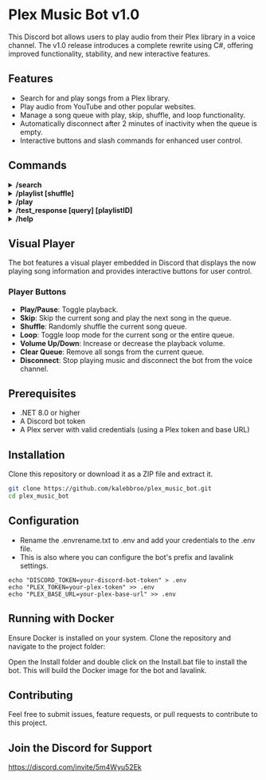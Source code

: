 # Plex Music Bot v1.0

This Discord bot allows users to play audio from their Plex library in a voice channel. The v1.0 release introduces a complete rewrite using C#, offering improved functionality, stability, and new interactive features.

## Features
- Search for and play songs from a Plex library.
- Play audio from YouTube and other popular websites.
- Manage a song queue with play, skip, shuffle, and loop functionality.
- Automatically disconnect after 2 minutes of inactivity when the queue is empty.
- Interactive buttons and slash commands for enhanced user control.

## Commands

<details>
  <summary><b>/search <query> <source></b></summary>
  Search media from various sources (Plex, YouTube, etc.). Select results from interactive menus.
  - **Example**: `/search query:"Your Query" source:"plex"`
</details>

<details>
  <summary><b>/playlist <playlist> [shuffle]</b></summary>
  Play songs from a specified Plex playlist. Optionally shuffle the playlist.
  - **Example**: `/playlist playlist:"Your Playlist" shuffle:true`
</details>

<details>
  <summary><b>/play <query></b></summary>
  Play music from YouTube using the specified query.
  - **Example**: `/play query:"Your Song"`
</details>

<details>
  <summary><b>/test_response <type> [query] [playlistID]</b></summary>
  Test API responses and return JSON in the console.
  - **Example**: `/test_response type:playlists`
</details>

<details>
  <summary><b>/help</b></summary>
  Show a summary of available commands.
  - **Example**: `/help`
</details>

## Visual Player
The bot features a visual player embedded in Discord that displays the now playing song information and provides interactive buttons for user control.

### Player Buttons
- **Play/Pause**: Toggle playback.
- **Skip**: Skip the current song and play the next song in the queue.
- **Shuffle**: Randomly shuffle the current song queue.
- **Loop**: Toggle loop mode for the current song or the entire queue.
- **Volume Up/Down**: Increase or decrease the playback volume.
- **Clear Queue**: Remove all songs from the current queue.
- **Disconnect**: Stop playing music and disconnect the bot from the voice channel.

## Prerequisites
- .NET 8.0 or higher
- A Discord bot token
- A Plex server with valid credentials (using a Plex token and base URL)

## Installation
Clone this repository or download it as a ZIP file and extract it.

```bash
git clone https://github.com/kalebbroo/plex_music_bot.git
cd plex_music_bot
```

## Configuration
- Rename the .envrename.txt to .env and add your credentials to the .env file.
- This is also where you can configure the bot's prefix and lavalink settings.

```env
echo "DISCORD_TOKEN=your-discord-bot-token" > .env
echo "PLEX_TOKEN=your-plex-token" >> .env
echo "PLEX_BASE_URL=your-plex-base-url" >> .env
```
## Running with Docker
Ensure Docker is installed on your system.
Clone the repository and navigate to the project folder:

Open the Install folder and double click on the Install.bat file to install the bot. This will build the Docker image for the bot and lavalink.

## Contributing
Feel free to submit issues, feature requests, or pull requests to contribute to this project.

## Join the Discord for Support
https://discord.com/invite/5m4Wyu52Ek